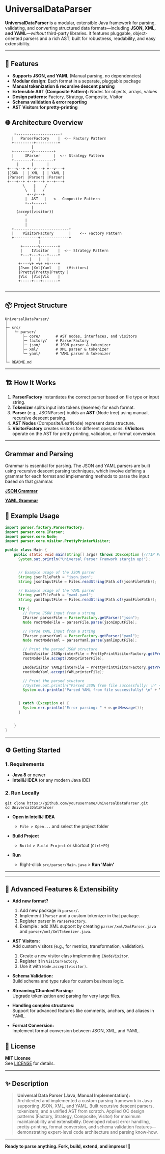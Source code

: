 # UniversalDataParser

**UniversalDataParser** is a modular, extensible Java framework for parsing, validating, and converting structured data formats—including **JSON, XML, and YAML**—*without* third-party libraries. It features pluggable, object-oriented parsers and a rich AST, built for robustness, readability, and easy extensibility.

---

## 🚀 Features

- **Supports JSON, and YAML** (Manual parsing, no dependencies)
- **Modular design:** Each format in a separate, pluggable package
- **Manual tokenization & recursive descent parsing**
- **Extensible AST (Composite Pattern):** Nodes for objects, arrays, values
- **Design patterns:** Factory, Strategy, Composite, Visitor
- **Schema validation & error reporting**
- **AST Visitors for pretty-printing**


## 🌐 Architecture Overview

```plaintext
    +--------------------+        
   |   ParserFactory    |  <-- Factory Pattern
   +---------+----------+        
            |                        
   +--------v---------+        
   |     IParser      |  <-- Strategy Pattern
   +--------+---------+        
     |      |      |        
 +---v--+ +--v---+ +--v---+    
 |JSON  | | XML  | | YAML |    
 |Parser| |Parser| |Parser|    
 +---+--+ +--+---+ +--+---+                        
        \    |    /                               
         \   |   /                                  
          +--v---+                               
         |  AST   |   <-- Composite Pattern                            
         +--+-----+                           
            |                               
     (accept(visitor)) 
         ^
         |
         |
   +-------------------------+
   |    VisitorFactory       |    <-- Factory Pattern
   +-----------+-------------+
               |
       +-------v--------+
       |    IVisitor    |  <-- Strategy Pattern
       +---+---+---+----+
           |   |   |
      +----v+ +v+ +v----+
      |Json |Xml|Yaml   |   (Visitors)
      |Pretty|Pretty|Pretty |
      |Vis  |Vis|Vis    |
      +-----+---+-------+
                 

```

---

## 📦 Project Structure

```
UniversalDataParser/
│
├─ src/
│   └─ parser/
│       ├─ core/       # AST nodes, interfaces, and visitors
│       ├─ factory/    # ParserFactory
│       ├─ json/       # JSON parser & tokenizer
│       ├─ xml/        # XML parser & tokenizer
│       └─ yaml/       # YAML parser & tokenizer
│
└─ README.md
```

---

## 🏗️ How It Works

1. **ParserFactory** instantiates the correct parser based on file type or input string.
2. **Tokenizer** splits input into tokens (lexemes) for each format.
3. **Parser** (e.g., JSONParser) builds an **AST** (Node tree) using manual, recursive descent parsing.
4. **AST Nodes** (Composite/LeafNode) represent data structure.
5. **VisitorFactory** creates visitors for different operations.
6**Visitors** operate on the AST for pretty printing, validation, or format conversion.

---
## Grammar and Parsing
Grammar is essential for parsing. The JSON and YAML parsers are built using recursive descent parsing techniques, which involve defining a grammar for each format and implementing methods to parse the input based on that grammar.

[**JSON Grammar**](src/parser/json/README.md)

[**YAML Grammar**](src/parser/yaml/README.md)



## 📄 Example Usage

```java
import parser.factory.ParserFactory;
import parser.core.IParser;
import parser.core.Node;
import parser.core.visitor.PrettyPrinterVisitor;

public class Main {
    public static void main(String[] args) throws IOException {//TIP Press <shortcut actionId="ShowIntentionActions"/> with your caret at the highlighted text
      System.out.println("Universal Parser Framwork stargin up!");


      // Example usage of the JSON parser
      String jsonFilePath = "json.json";
      String jsonInputFile = Files.readString(Path.of(jsonFilePath));

      // Example usage of the YAML parser
      String yamlFilePath = "yaml.yaml";
      String yamlInputFile = Files.readString(Path.of(yamlFilePath));

      try {
        // Parse JSON input from a string
        IParser parserFile = ParserFactory.getParser("json");
        Node rootNodeFile = parserFile.parse(jsonInputFile);

        // Parse YAML input from a string
        IParser parserYaml = ParserFactory.getParser("yaml");
        Node rootNodeYaml = parserYaml.parse(yamlInputFile);

        // Print the parsed JSON structure
        INodeVisitor JSONprinterFile = PrettyPrintVisitorFactory.getPrettyPrintVisitor("json");
        rootNodeFile.accept(JSONprinterFile);

        INodeVisitor YAMLprinterFile = PrettyPrintVisitorFactory.getPrettyPrintVisitor("yaml");
        rootNodeYaml.accept(YAMLprinterFile);

        // Print the parsed stucture
        //System.out.println("Parsed JSON from file successfully! \n" + JSONprinterFile.getResult());
        System.out.println("Parsed YAML from file successfully! \n" + YAMLprinterFile.getResult());


      } catch (Exception e) {
        System.err.println("Error parsing: " + e.getMessage());
      }


    }
}
```

---

## ⚙️ Getting Started

### **1. Requirements**

- **Java 8** or newer
- **IntelliJ IDEA** (or any modern Java IDE)

### **2. Run Locally**

```
git clone https://github.com/yourusername/UniversalDataParser.git
cd UniversalDataParser
```

- **Open in IntelliJ IDEA**
    - `File > Open...` and select the project folder

- **Build Project**
    - `Build > Build Project` or shortcut (`Ctrl+F9`)

- **Run**
    - Right-click `src/parser/Main.java` > **Run 'Main'**

---

---
## 🤩 Advanced Features & Extensibility

- **Add new format?**
    1. Add new package in `parser/`.
    2. Implement `IParser` and a custom tokenizer in that package.
    3. Register parser in `ParserFactory`.
    4. Exemple : add XML support by creating `parser/xml/XmlParser.java` and `parser/xml/XmlTokenizer.java`.


- **AST Visitors:**  
  Add custom visitors (e.g., for metrics, transformation, validation).
  1. Create a new visitor class implementing `INodeVisitor`.
  2. Register it in `VisitorFactory`.
  3. Use it with `Node.accept(visitor)`.
  

- **Schema Validation:**  
  Build schema and type rules for custom business logic.


- **Streaming/Chunked Parsing:**  
  Upgrade tokenization and parsing for very large files.


- **Handling complex structures:**  
  Support for advanced features like comments, anchors, and aliases in YAML.


- **Format Conversion:**  
  Implement format conversion between JSON, XML, and YAML.


## 📝 License

**MIT License**  
See [LICENSE](LICENSE) for details.

---

## ✨ Description

> **Universal Data Parser (Java, Manual Implementation):**  
> Architected and implemented a custom parsing framework in Java supporting JSON, XML, and YAML. Built recursive descent parsers, tokenizers, and a unified AST from scratch. Applied OO design patterns (Factory, Strategy, Composite, Visitor) for maximum maintainability and extensibility. Developed robust error handling, pretty-printing, format conversion, and schema validation features—demonstrating expert-level code architecture and parsing know-how.

---

**Ready to parse anything. Fork, build, extend, and impress! 🎉**